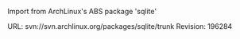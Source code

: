 Import from ArchLinux's ABS package 'sqlite'

URL: svn://svn.archlinux.org/packages/sqlite/trunk
Revision: 196284
